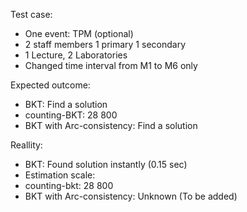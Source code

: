 Test case:
-  One event: TPM (optional)
- 2 staff members 1 primary 1 secondary
- 1 Lecture, 2 Laboratories
- Changed time interval from M1 to M6 only

Expected outcome:
- BKT: Find a solution
- counting-BKT: 28 800
- BKT with Arc-consistency: Find a solution

Reallity:
- BKT: Found solution instantly (0.15 sec)
- Estimation scale: 
- counting-bkt: 28 800
- BKT with Arc-consistency: Unknown (To be added)

